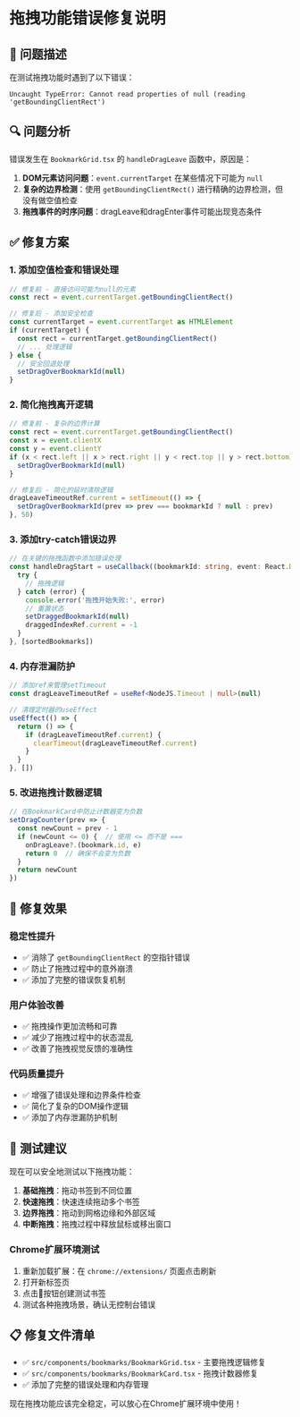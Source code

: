 # 拖拽功能错误修复说明

## 🐛 问题描述

在测试拖拽功能时遇到了以下错误：
```
Uncaught TypeError: Cannot read properties of null (reading 'getBoundingClientRect')
```

## 🔍 问题分析

错误发生在 `BookmarkGrid.tsx` 的 `handleDragLeave` 函数中，原因是：

1. **DOM元素访问问题**：`event.currentTarget` 在某些情况下可能为 `null`
2. **复杂的边界检测**：使用 `getBoundingClientRect()` 进行精确的边界检测，但没有做空值检查
3. **拖拽事件的时序问题**：dragLeave和dragEnter事件可能出现竞态条件

## ✅ 修复方案

### 1. 添加空值检查和错误处理

```typescript
// 修复前 - 直接访问可能为null的元素
const rect = event.currentTarget.getBoundingClientRect()

// 修复后 - 添加安全检查
const currentTarget = event.currentTarget as HTMLElement
if (currentTarget) {
  const rect = currentTarget.getBoundingClientRect()
  // ... 处理逻辑
} else {
  // 安全回退处理
  setDragOverBookmarkId(null)
}
```

### 2. 简化拖拽离开逻辑

```typescript
// 修复前 - 复杂的边界计算
const rect = event.currentTarget.getBoundingClientRect()
const x = event.clientX
const y = event.clientY
if (x < rect.left || x > rect.right || y < rect.top || y > rect.bottom) {
  setDragOverBookmarkId(null)
}

// 修复后 - 简化的延时清除逻辑
dragLeaveTimeoutRef.current = setTimeout(() => {
  setDragOverBookmarkId(prev => prev === bookmarkId ? null : prev)
}, 50)
```

### 3. 添加try-catch错误边界

```typescript
// 在关键的拖拽函数中添加错误处理
const handleDragStart = useCallback((bookmarkId: string, event: React.DragEvent) => {
  try {
    // 拖拽逻辑
  } catch (error) {
    console.error('拖拽开始失败:', error)
    // 重置状态
    setDraggedBookmarkId(null)
    draggedIndexRef.current = -1
  }
}, [sortedBookmarks])
```

### 4. 内存泄漏防护

```typescript
// 添加ref来管理setTimeout
const dragLeaveTimeoutRef = useRef<NodeJS.Timeout | null>(null)

// 清理定时器的useEffect
useEffect(() => {
  return () => {
    if (dragLeaveTimeoutRef.current) {
      clearTimeout(dragLeaveTimeoutRef.current)
    }
  }
}, [])
```

### 5. 改进拖拽计数器逻辑

```typescript
// 在BookmarkCard中防止计数器变为负数
setDragCounter(prev => {
  const newCount = prev - 1
  if (newCount <= 0) {  // 使用 <= 而不是 ===
    onDragLeave?.(bookmark.id, e)
    return 0  // 确保不会变为负数
  }
  return newCount
})
```

## 🚀 修复效果

### 稳定性提升
- ✅ 消除了 `getBoundingClientRect` 的空指针错误
- ✅ 防止了拖拽过程中的意外崩溃
- ✅ 添加了完整的错误恢复机制

### 用户体验改善
- ✅ 拖拽操作更加流畅和可靠
- ✅ 减少了拖拽过程中的状态混乱
- ✅ 改善了拖拽视觉反馈的准确性

### 代码质量提升
- ✅ 增强了错误处理和边界条件检查
- ✅ 简化了复杂的DOM操作逻辑
- ✅ 添加了内存泄漏防护机制

## 🧪 测试建议

现在可以安全地测试以下拖拽功能：

1. **基础拖拽**：拖动书签到不同位置
2. **快速拖拽**：快速连续拖动多个书签
3. **边界拖拽**：拖动到网格边缘和外部区域
4. **中断拖拽**：拖拽过程中释放鼠标或移出窗口

### Chrome扩展环境测试
1. 重新加载扩展：在 `chrome://extensions/` 页面点击刷新
2. 打开新标签页
3. 点击🧪按钮创建测试书签
4. 测试各种拖拽场景，确认无控制台错误

## 📋 修复文件清单

- ✅ `src/components/bookmarks/BookmarkGrid.tsx` - 主要拖拽逻辑修复
- ✅ `src/components/bookmarks/BookmarkCard.tsx` - 拖拽计数器修复
- ✅ 添加了完整的错误处理和内存管理

现在拖拽功能应该完全稳定，可以放心在Chrome扩展环境中使用！
